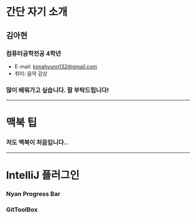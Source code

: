 # 간단 자기 소개
## 김아현
### 컴퓨터공학전공 4학년
- E-mail: kimahyunn132@gmail.com
- 취미: 음악 감상
### 많이 배워가고 싶습니다. 잘 부탁드립니다!

---
# 맥북 팁
### 저도 맥북이 처음입니다..

---
# IntelliJ 플러그인
### Nyan Progress Bar
### GitToolBox